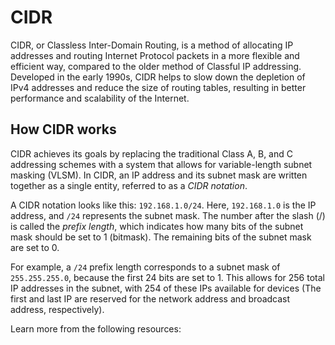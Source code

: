 # CIDR

CIDR, or Classless Inter-Domain Routing, is a method of allocating IP addresses and routing Internet Protocol packets in a more flexible and efficient way, compared to the older method of Classful IP addressing. Developed in the early 1990s, CIDR helps to slow down the depletion of IPv4 addresses and reduce the size of routing tables, resulting in better performance and scalability of the Internet.

## How CIDR works

CIDR achieves its goals by replacing the traditional Class A, B, and C addressing schemes with a system that allows for variable-length subnet masking (VLSM). In CIDR, an IP address and its subnet mask are written together as a single entity, referred to as a _CIDR notation_.

A CIDR notation looks like this: `192.168.1.0/24`. Here, `192.168.1.0` is the IP address, and `/24` represents the subnet mask. The number after the slash (/) is called the _prefix length_, which indicates how many bits of the subnet mask should be set to 1 (bitmask). The remaining bits of the subnet mask are set to 0.

For example, a `/24` prefix length corresponds to a subnet mask of `255.255.255.0`, because the first 24 bits are set to 1. This allows for 256 total IP addresses in the subnet, with 254 of these IPs available for devices (The first and last IP are reserved for the network address and broadcast address, respectively).

Learn more from the following resources:

